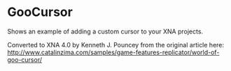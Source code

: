 GooCursor
=========

Shows an example of adding a custom cursor to your XNA projects.

Converted to XNA 4.0 by Kenneth J. Pouncey from the original article here: 
http://www.catalinzima.com/samples/game-features-replicator/world-of-goo-cursor/
